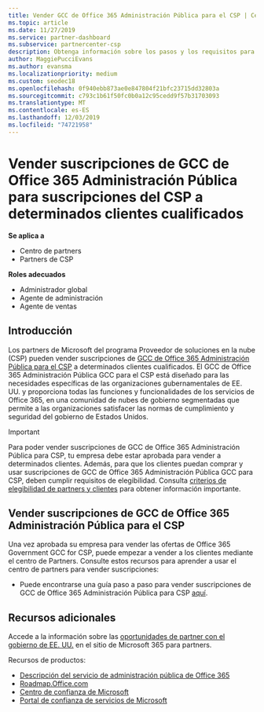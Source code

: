```yaml
---
title: Vender GCC de Office 365 Administración Pública para el CSP | Centro de partners
ms.topic: article
ms.date: 11/27/2019
ms.service: partner-dashboard
ms.subservice: partnercenter-csp
description: Obtenga información sobre los pasos y los requisitos para vender suscripciones a Office 365 Government GCC for CSP a usuarios o contratistas de la administración pública de Estados Unidos.
author: MaggiePucciEvans
ms.author: evansma
ms.localizationpriority: medium
ms.custom: seodec18
ms.openlocfilehash: 0f940ebb873ae0e847804f21bfc23715dd32803a
ms.sourcegitcommit: c793c1b61f50fc0b0a12c95cedd9f57b31703093
ms.translationtype: MT
ms.contentlocale: es-ES
ms.lasthandoff: 12/03/2019
ms.locfileid: "74721958"
---
```

# <a name="sell-office-365-government-gcc-for-csp-subscriptions-to-qualified-customers"></a>Vender suscripciones de GCC de Office 365 Administración Pública para suscripciones del CSP a determinados clientes cualificados

**Se aplica a**

-  Centro de partners
-  Partners de CSP

**Roles adecuados**

- Administrador global
- Agente de administración
- Agente de ventas

## <a name="overview"></a>Introducción

Los partners de Microsoft del programa Proveedor de soluciones en la nube (CSP) pueden vender suscripciones de [GCC de Office 365 Administración Pública para el CSP](https://www.microsoft.com/microsoft-365/partners/governmentforCSP) a determinados clientes cualificados. El GCC de Office 365 Administración Pública GCC para el CSP está diseñado para las necesidades específicas de las organizaciones gubernamentales de EE. UU. y proporciona todas las funciones y funcionalidades de los servicios de Office 365, en una comunidad de nubes de gobierno segmentadas que permite a las organizaciones satisfacer las normas de cumplimiento y seguridad del gobierno de Estados Unidos. 

>[!IMPORTANT] 
>Para poder vender suscripciones de GCC de Office 365 Administración Pública para CSP, tu empresa debe estar aprobada para vender a determinados clientes. Además, para que los clientes puedan comprar y usar suscripciones de GCC de Office 365 Administración Pública GCC para CSP, deben cumplir requisitos de elegibilidad. Consulta [criterios de elegibilidad de partners y clientes](csp-gcc-validate.md) para obtener información importante.


## <a name="sell-office-365-government-gcc-for-csp-subscriptions"></a>Vender suscripciones de GCC de Office 365 Administración Pública para el CSP

Una vez aprobada su empresa para vender las ofertas de Office 365 Government GCC for CSP, puede empezar a vender a los clientes mediante el centro de Partners. Consulte estos recursos para aprender a usar el centro de partners para vender suscripciones: 

-   Puede encontrarse una guía paso a paso para vender suscripciones de GCC de Office 365 Administración Pública para CSP [aquí](https://go.microsoft.com/fwlink/?linkid=2007323).  


## <a name="additional-resources"></a>Recursos adicionales

Accede a la información sobre las [oportunidades de partner con el gobierno de EE. UU.](https://www.microsoft.com/microsoft-365/partners/governmentforCSP) en el sitio de Microsoft 365 para partners.

Recursos de productos:

- [Descripción del servicio de administración pública de Office 365](https://technet.microsoft.com/library/mt774581.aspx)
- [Roadmap.Office.com](https://products.office.com/business/office-365-roadmap)
- [Centro de confianza de Microsoft](https://www.microsoft.com/TrustCenter/)
- [Portal de confianza de servicios de Microsoft](https://aka.ms/STP)

